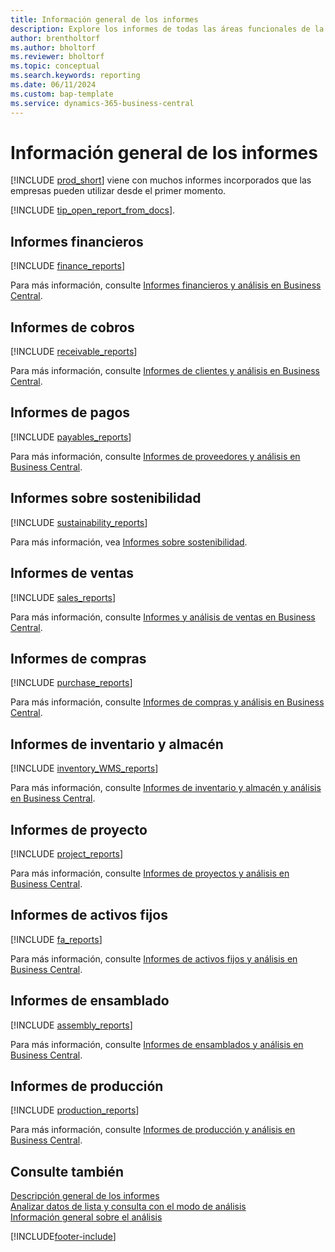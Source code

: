 ```yaml
---
title: Información general de los informes
description: Explore los informes de todas las áreas funcionales de la versión estándar de Business Central.
author: brentholtorf
ms.author: bholtorf
ms.reviewer: bholtorf
ms.topic: conceptual
ms.search.keywords: reporting
ms.date: 06/11/2024
ms.custom: bap-template
ms.service: dynamics-365-business-central
---
```

# Información general de los informes

[!INCLUDE [prod_short](includes/prod_short.md)] viene con muchos informes incorporados que las empresas pueden utilizar desde el primer momento.  

[!INCLUDE [tip_open_report_from_docs](includes/tip-open-report-from-docs.md)].

## Informes financieros

[!INCLUDE [finance_reports](includes/finance-reports-include.md)]

Para más información, consulte [Informes financieros y análisis en Business Central](finance-reports.md).

## Informes de cobros

[!INCLUDE [receivable_reports](includes/receivable-reports-include.md)]

Para más información, consulte [Informes de clientes y análisis en Business Central](receivables-reports.md).

## Informes de pagos

[!INCLUDE [payables_reports](includes/payables-reports-include.md)]

Para más información, consulte [Informes de proveedores y análisis en Business Central](payables-reports.md).

## Informes sobre sostenibilidad

[!INCLUDE [sustainability_reports](includes/sustainability-reports-include.md)]

Para más información, vea [Informes sobre sostenibilidad](sustainability-reports.md).

## Informes de ventas

[!INCLUDE [sales_reports](includes/sales-reports-include.md)]

Para más información, consulte [Informes y análisis de ventas en Business Central](sales-reports.md).

## Informes de compras

[!INCLUDE [purchase_reports](includes/purchase-reports-include.md)]

Para más información, consulte [Informes de compras y análisis en Business Central](purchase-reports.md).

## Informes de inventario y almacén

[!INCLUDE [inventory_WMS_reports](includes/inventory-WMS-reports-include.md)]

Para más información, consulte [Informes de inventario y almacén y análisis en Business Central](inventory-wms-reports.md).

## Informes de proyecto

[!INCLUDE [project_reports](includes/project-reports-include.md)]

Para más información, consulte [Informes de proyectos y análisis en Business Central](project-reports.md).

## Informes de activos fijos

[!INCLUDE [fa_reports](includes/fa-reports-include.md)]

Para más información, consulte [Informes de activos fijos y análisis en Business Central](fa-reports.md).

## Informes de ensamblado

[!INCLUDE [assembly_reports](includes/assembly-reports-include.md)]

Para más información, consulte [Informes de ensamblados y análisis en Business Central](assembly-reports.md).

## Informes de producción

[!INCLUDE [production_reports](includes/production-reports-include.md)]

Para más información, consulte [Informes de producción y análisis en Business Central](production-reports.md).

## Consulte también

[Descripción general de los informes](reports-use-reports.md)   
[Analizar datos de lista y consulta con el modo de análisis](analysis-mode.md)   
[Información general sobre el análisis](reports-bi-reporting.md)  

[!INCLUDE[footer-include](includes/footer-banner.md)]